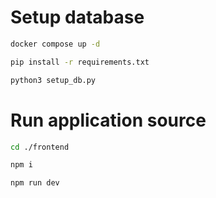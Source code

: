 # Setup database
```bash
docker compose up -d
```

```bash
pip install -r requirements.txt
```

```bash 
python3 setup_db.py
```

# Run application source
```bash
cd ./frontend
```

```bash
npm i
```

```bash
npm run dev
```